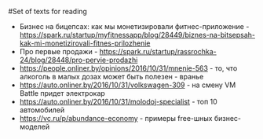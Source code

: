 #Set of texts for reading
- Бизнес на бицепсах: как мы монетизировали фитнес-приложение - https://spark.ru/startup/myfitnessapp/blog/28449/biznes-na-bitsepsah-kak-mi-monetizirovali-fitnes-prilozhenie
- Про первые продажи - https://spark.ru/startup/rassrochka-24/blog/28448/pro-pervie-prodazhi
 - https://people.onliner.by/opinions/2016/10/31/mnenie-563 - то, что алкоголь в малых дозах может быть полезен - вранье
 - https://auto.onliner.by/2016/10/31/volkswagen-309 - на смену VM Battle придет электрокар
 - https://auto.onliner.by/2016/10/31/molodoj-specialist - топ 10 автомобилей
 - https://vc.ru/p/abundance-economy - примеры free-шных бизнес-моделей
